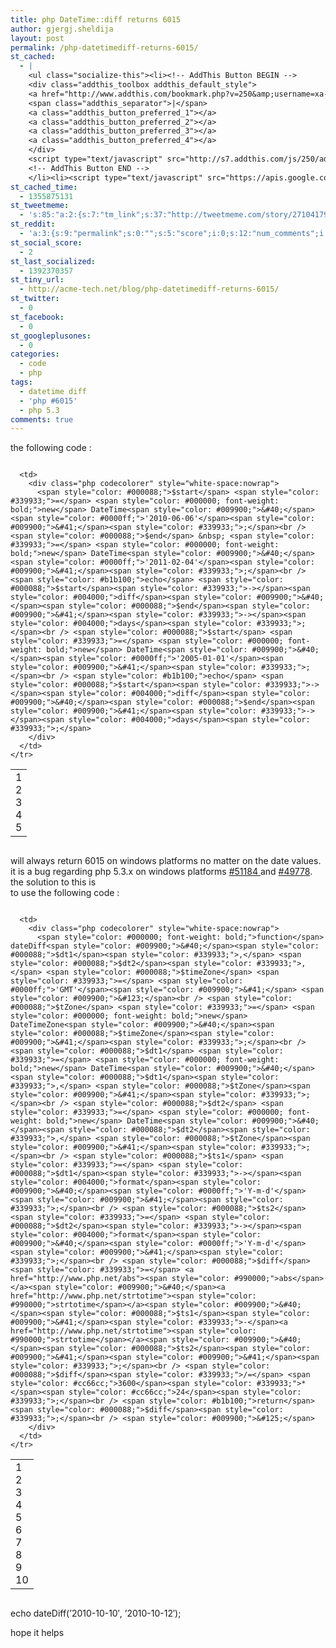 ```yaml
---
title: php DateTime::diff returns 6015
author: gjergj.sheldija
layout: post
permalink: /php-datetimediff-returns-6015/
st_cached:
  - |
    <ul class="socialize-this"><li><!-- AddThis Button BEGIN -->
    <div class="addthis_toolbox addthis_default_style">
    <a href="http://www.addthis.com/bookmark.php?v=250&amp;username=xa-4ca3f7522e6e7fdb" class="addthis_button_compact">Share</a>
    <span class="addthis_separator">|</span>
    <a class="addthis_button_preferred_1"></a>
    <a class="addthis_button_preferred_2"></a>
    <a class="addthis_button_preferred_3"></a>
    <a class="addthis_button_preferred_4"></a>
    </div>
    <script type="text/javascript" src="http://s7.addthis.com/js/250/addthis_widget.js#username=xa-4ca3f7522e6e7fdb"></script>
    <!-- AddThis Button END -->
    </li><li><script type="text/javascript" src="https://apis.google.com/js/plusone.js"></script><g:plusone size="tall" href="http://acme-tech.net/blog/php-datetimediff-returns-6015/"></g:plusone></li></ul>
st_cached_time:
  - 1355875131
st_tweetmeme:
  - 's:85:"a:2:{s:7:"tm_link";s:37:"http://tweetmeme.com/story/2710417996";s:9:"url_count";i:2;}";'
st_reddit:
  - 'a:3:{s:9:"permalink";s:0:"";s:5:"score";i:0;s:12:"num_comments";i:0;}'
st_social_score:
  - 2
st_last_socialized:
  - 1392370357
st_tiny_url:
  - http://acme-tech.net/blog/php-datetimediff-returns-6015/
st_twitter:
  - 0
st_facebook:
  - 0
st_googleplusones:
  - 0
categories:
  - code
  - php
tags:
  - datetime diff
  - 'php #6015'
  - php 5.3
comments: true
---
```

the following code :

<div class="codecolorer-container php geshi" style="overflow:auto;white-space:nowrap;width:100%;">
  <table cellspacing="0" cellpadding="0">
    <tr>
      <td class="line-numbers">
        <div>
          1<br />2<br />3<br />4<br />5<br />
        </div>
      </td>
      
      <td>
        <div class="php codecolorer" style="white-space:nowrap">
          <span style="color: #000088;">$start</span> <span style="color: #339933;">=</span> <span style="color: #000000; font-weight: bold;">new</span> DateTime<span style="color: #009900;">&#40;</span><span style="color: #0000ff;">'2010-06-06'</span><span style="color: #009900;">&#41;</span><span style="color: #339933;">;</span><br /> <span style="color: #000088;">$end</span> &nbsp; <span style="color: #339933;">=</span> <span style="color: #000000; font-weight: bold;">new</span> DateTime<span style="color: #009900;">&#40;</span><span style="color: #0000ff;">'2011-02-04'</span><span style="color: #009900;">&#41;</span><span style="color: #339933;">;</span><br /> <span style="color: #b1b100;">echo</span> <span style="color: #000088;">$start</span><span style="color: #339933;">-></span><span style="color: #004000;">diff</span><span style="color: #009900;">&#40;</span><span style="color: #000088;">$end</span><span style="color: #009900;">&#41;</span><span style="color: #339933;">-></span><span style="color: #004000;">days</span><span style="color: #339933;">;</span><br /> <span style="color: #000088;">$start</span> <span style="color: #339933;">=</span> <span style="color: #000000; font-weight: bold;">new</span> DateTime<span style="color: #009900;">&#40;</span><span style="color: #0000ff;">'2005-01-01'</span><span style="color: #009900;">&#41;</span><span style="color: #339933;">;</span><br /> <span style="color: #b1b100;">echo</span> <span style="color: #000088;">$start</span><span style="color: #339933;">-></span><span style="color: #004000;">diff</span><span style="color: #009900;">&#40;</span><span style="color: #000088;">$end</span><span style="color: #009900;">&#41;</span><span style="color: #339933;">-></span><span style="color: #004000;">days</span><span style="color: #339933;">;</span>
        </div>
      </td>
    </tr>
  </table>
</div>

will always return 6015 on windows platforms no matter on the date values. it is a bug regarding php 5.3.x on windows platforms <a href="http://bugs.php.net/bug.php?id=51184" target="_blank">#51184 </a>and <a href="http://bugs.php.net/49778" target="_blank">#49778</a>. the solution to this is  
to use the following code :

<div class="codecolorer-container php geshi" style="overflow:auto;white-space:nowrap;width:100%;">
  <table cellspacing="0" cellpadding="0">
    <tr>
      <td class="line-numbers">
        <div>
          1<br />2<br />3<br />4<br />5<br />6<br />7<br />8<br />9<br />10<br />
        </div>
      </td>
      
      <td>
        <div class="php codecolorer" style="white-space:nowrap">
          <span style="color: #000000; font-weight: bold;">function</span> dateDiff<span style="color: #009900;">&#40;</span><span style="color: #000088;">$dt1</span><span style="color: #339933;">,</span> <span style="color: #000088;">$dt2</span><span style="color: #339933;">,</span> <span style="color: #000088;">$timeZone</span> <span style="color: #339933;">=</span> <span style="color: #0000ff;">'GMT'</span><span style="color: #009900;">&#41;</span> <span style="color: #009900;">&#123;</span><br /> <span style="color: #000088;">$tZone</span> <span style="color: #339933;">=</span> <span style="color: #000000; font-weight: bold;">new</span> DateTimeZone<span style="color: #009900;">&#40;</span><span style="color: #000088;">$timeZone</span><span style="color: #009900;">&#41;</span><span style="color: #339933;">;</span><br /> <span style="color: #000088;">$dt1</span> <span style="color: #339933;">=</span> <span style="color: #000000; font-weight: bold;">new</span> DateTime<span style="color: #009900;">&#40;</span><span style="color: #000088;">$dt1</span><span style="color: #339933;">,</span> <span style="color: #000088;">$tZone</span><span style="color: #009900;">&#41;</span><span style="color: #339933;">;</span><br /> <span style="color: #000088;">$dt2</span> <span style="color: #339933;">=</span> <span style="color: #000000; font-weight: bold;">new</span> DateTime<span style="color: #009900;">&#40;</span><span style="color: #000088;">$dt2</span><span style="color: #339933;">,</span> <span style="color: #000088;">$tZone</span><span style="color: #009900;">&#41;</span><span style="color: #339933;">;</span><br /> <span style="color: #000088;">$ts1</span> <span style="color: #339933;">=</span> <span style="color: #000088;">$dt1</span><span style="color: #339933;">-></span><span style="color: #004000;">format</span><span style="color: #009900;">&#40;</span><span style="color: #0000ff;">'Y-m-d'</span><span style="color: #009900;">&#41;</span><span style="color: #339933;">;</span><br /> <span style="color: #000088;">$ts2</span> <span style="color: #339933;">=</span> <span style="color: #000088;">$dt2</span><span style="color: #339933;">-></span><span style="color: #004000;">format</span><span style="color: #009900;">&#40;</span><span style="color: #0000ff;">'Y-m-d'</span><span style="color: #009900;">&#41;</span><span style="color: #339933;">;</span><br /> <span style="color: #000088;">$diff</span> <span style="color: #339933;">=</span> <a href="http://www.php.net/abs"><span style="color: #990000;">abs</span></a><span style="color: #009900;">&#40;</span><a href="http://www.php.net/strtotime"><span style="color: #990000;">strtotime</span></a><span style="color: #009900;">&#40;</span><span style="color: #000088;">$ts1</span><span style="color: #009900;">&#41;</span><span style="color: #339933;">-</span><a href="http://www.php.net/strtotime"><span style="color: #990000;">strtotime</span></a><span style="color: #009900;">&#40;</span><span style="color: #000088;">$ts2</span><span style="color: #009900;">&#41;</span><span style="color: #009900;">&#41;</span><span style="color: #339933;">;</span><br /> <span style="color: #000088;">$diff</span><span style="color: #339933;">/=</span> <span style="color: #cc66cc;">3600</span><span style="color: #339933;">*</span><span style="color: #cc66cc;">24</span><span style="color: #339933;">;</span><br /> <span style="color: #b1b100;">return</span> <span style="color: #000088;">$diff</span><span style="color: #339933;">;</span><br /> <span style="color: #009900;">&#125;</span>
        </div>
      </td>
    </tr>
  </table>
</div>

echo dateDiff(&#8217;2010-10-10&#8242;, &#8217;2010-10-12&#8242;);

hope it helps
